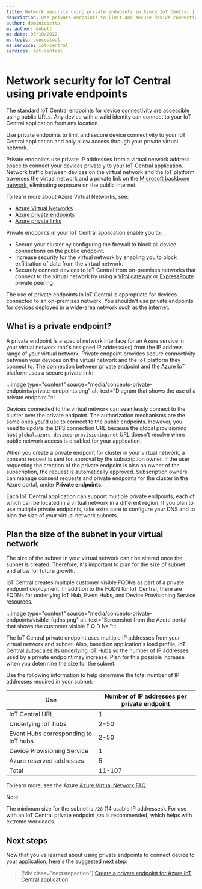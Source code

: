```yaml
---
title: Network security using private endpoints in Azure IoT Central | Microsoft Docs
description: Use private endpoints to limit and secure device connectivity to your IoT Central application.
author: dominicbetts
ms.author: dobett
ms.date: 03/10/2022
ms.topic: conceptual
ms.service: iot-central
services: iot-central
---
```


# Network security for IoT Central using private endpoints

The standard IoT Central endpoints for device connectivity are accessible using public URLs. Any device with a valid identity can connect to your IoT Central application from any location.

Use private endpoints to limit and secure device connectivity to your IoT Central application and only allow access through your private virtual network.

Private endpoints use private IP addresses from a virtual network address space to connect your devices privately to your IoT Central application. Network traffic between devices on the virtual network and the IoT platform traverses the virtual network and a private link on the [Microsoft backbone network](/azure/networking/microsoft-global-network), eliminating exposure on the public internet.

To learn more about Azure Virtual Networks, see:

- [Azure Virtual Networks](/azure/virtual-network/virtual-networks-overview)
- [Azure private endpoints](/azure/private-link/private-endpoint-overview)
- [Azure private links](/azure/private-link/private-link-overview)

Private endpoints in your IoT Central application enable you to:

- Secure your cluster by configuring the firewall to block all device connections on the public endpoint.
- Increase security for the virtual network by enabling you to block exfiltration of data from the virtual network.
- Securely connect devices to IoT Central from on-premises networks that connect to the virtual network by using a [VPN gateway](/azure/vpn-gateway/vpn-gateway-about-vpngateways) or [ExpressRoute](/azure/expressroute) private peering.

The use of private endpoints in IoT Central is appropriate for devices connected to an on-premises network. You shouldn't use private endpoints for devices deployed in a wide-area network such as the internet.

## What is a private endpoint?

A private endpoint is a special network interface for an Azure service in your virtual network that's assigned IP address(es) from the IP address range of your virtual network. Private endpoint provides secure connectivity between your devices on the virtual network and the IoT platform they connect to. The connection between private endpoint and the Azure IoT platform uses a secure private link:

:::image type="content" source="media/concepts-private-endpoints/private-endpoints.png" alt-text="Diagram that shows the use of a private endpoint.":::

Devices connected to the virtual network can seamlessly connect to the cluster over the private endpoint. The authorization mechanisms are the same ones you'd use to connect to the public endpoints. However, you need to update the DPS connection URL because the global provisioning host `global.azure-devices-provisioning.net` URL doesn't resolve when public network access is disabled for your application.

When you create a private endpoint for cluster in your virtual network, a consent request is sent for approval by the subscription owner. If the user requesting the creation of the private endpoint is also an owner of the subscription, the request is automatically approved. Subscription owners can manage consent requests and private endpoints for the cluster in the Azure portal, under **Private endpoints**.

Each IoT Central application can support multiple private endpoints, each of which can be located in a virtual network in a different region. If you plan to use multiple private endpoints, take extra care to configure your DNS and to plan the size of your virtual network subnets.

## Plan the size of the subnet in your virtual network

The size of the subnet in your virtual network can't be altered once the subnet is created. Therefore, it's important to plan for the size of subnet and allow for future growth.

IoT Central creates multiple customer visible FQDNs as part of a private endpoint deployment. In addition to the FQDN for IoT Central, there are FQDNs for underlying IoT Hub, Event Hubs, and Device Provisioning Service resources.

:::image type="content" source="media/concepts-private-endpoints/visible-fqdns.png" alt-text="Screenshot from the Azure portal that shows the customer visible F Q D Ns.":::

The IoT Central private endpoint uses multiple IP addresses from your virtual network and subnet. Also, based on application's load profile, IoT Central [autoscales its underlying IoT Hubs](/azure/iot-central/core/concepts-scalability-availability) so the number of IP addresses used by a private endpoint may increase. Plan for this possible increase when you determine the size for the subnet.

Use the following information to help determine the total number of IP addresses required in your subnet:

| Use                                  | Number of IP addresses per private endpoint |
|--------------------------------------|---------------------------------------------|
| IoT Central URL                      | 1                                           |
| Underlying IoT hubs                  | 2-50                                        |
| Event Hubs corresponding to IoT hubs | 2-50                                        |
| Device Provisioning Service          | 1                                           |
| Azure reserved addresses             | 5                                           |
| Total                                | 11-107                                      |

To learn more, see the Azure [Azure Virtual Network FAQ](/azure/virtual-network/virtual-networks-faq).

> [!NOTE]
> The minimum size for the subnet is `/28` (14 usable IP addresses). For use with an IoT Central private endpoint `/24` is recommended, which helps with extreme workloads.

## Next steps

Now that you've learned about using private endpoints to connect device to your application, here's the suggested next step:

> [!div class="nextstepaction"]
> [Create a private endpoint for Azure IoT Central application](howto-create-private-endpoint.md).
